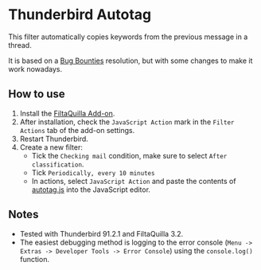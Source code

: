 # Thunderbird Autotag

This filter automatically copies keywords from the previous message in a
thread.

It is based on a [Bug Bounties][1] resolution, but with some changes to make it
work nowadays.

[1]: https://bountify.co/thunderbird-plug-in-for-auto-tag-messages-based-on-previous-message-in-thread

## How to use
1. Install the [FiltaQuilla Add-on][2].
2. After installation, check the `JavaScript Action` mark in the `Filter
   Actions` tab of the add-on settings.
3. Restart Thunderbird.
4. Create a new filter:
   - Tick the `Checking mail` condition, make sure to select `After
     classification`.
   - Tick `Periodically, every 10 minutes`
   - In actions, select `JavaScript Action` and paste the contents of
     [autotag.js](autotag.js) into the JavaScript editor.

## Notes
- Tested with Thunderbird 91.2.1 and FiltaQuilla 3.2.
- The easiest debugging method is logging to the error console (`Menu -> Extras
  -> Developer Tools -> Error Console`) using the `console.log()` function.

[2]: https://github.com/RealRaven2000/FiltaQuilla
